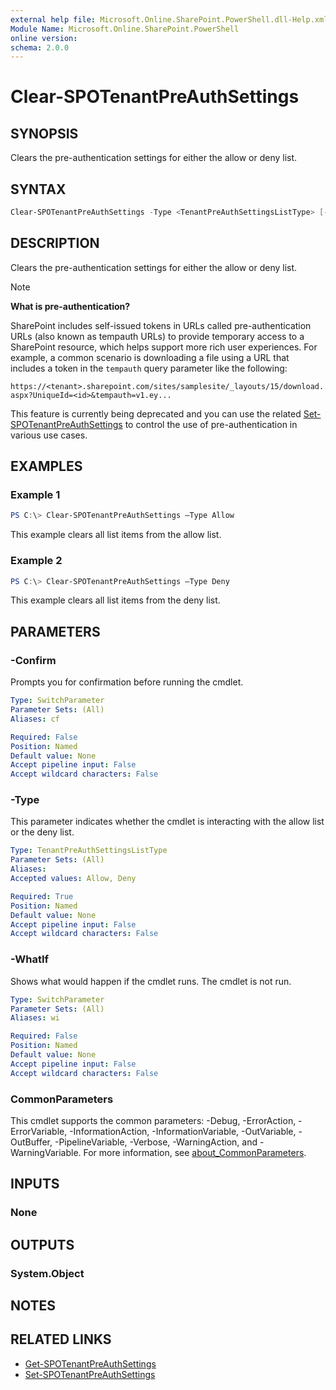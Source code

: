 ```yaml
---
external help file: Microsoft.Online.SharePoint.PowerShell.dll-Help.xml
Module Name: Microsoft.Online.SharePoint.PowerShell
online version:
schema: 2.0.0
---
```


# Clear-SPOTenantPreAuthSettings

## SYNOPSIS

Clears the pre-authentication settings for either the allow or deny list. 

## SYNTAX

```powershell
Clear-SPOTenantPreAuthSettings -Type <TenantPreAuthSettingsListType> [-WhatIf] [-Confirm] [<CommonParameters>]
```

## DESCRIPTION

Clears the pre-authentication settings for either the allow or deny list.

> [!NOTE]
> **What is pre-authentication?**
> 
> SharePoint includes self-issued tokens in URLs called pre-authentication URLs (also known as tempauth URLs) to provide temporary access to a SharePoint resource, which helps support more rich user experiences. For example, a common scenario is downloading a file using a URL that includes a token in the `tempauth` query parameter like the following:
>
> `https://<tenant>.sharepoint.com/sites/samplesite/_layouts/15/download.aspx?UniqueId=<id>&tempauth=v1.ey...`
>
> This feature is currently being deprecated and you can use the related [Set-SPOTenantPreAuthSettings](Set-SPOTenantPreAuthSettings.md) to control the use of pre-authentication in various use cases.

## EXAMPLES

### Example 1
```powershell
PS C:\> Clear-SPOTenantPreAuthSettings –Type Allow
```

This example clears all list items from the allow list.

### Example 2

```powershell
PS C:\> Clear-SPOTenantPreAuthSettings –Type Deny 
```

This example clears all list items from the deny list. 

## PARAMETERS

### -Confirm
Prompts you for confirmation before running the cmdlet.

```yaml
Type: SwitchParameter
Parameter Sets: (All)
Aliases: cf

Required: False
Position: Named
Default value: None
Accept pipeline input: False
Accept wildcard characters: False
```

### -Type

This parameter indicates whether the cmdlet is interacting with the allow list or the deny list.

```yaml
Type: TenantPreAuthSettingsListType
Parameter Sets: (All)
Aliases:
Accepted values: Allow, Deny

Required: True
Position: Named
Default value: None
Accept pipeline input: False
Accept wildcard characters: False
```

### -WhatIf
Shows what would happen if the cmdlet runs.
The cmdlet is not run.

```yaml
Type: SwitchParameter
Parameter Sets: (All)
Aliases: wi

Required: False
Position: Named
Default value: None
Accept pipeline input: False
Accept wildcard characters: False
```

### CommonParameters
This cmdlet supports the common parameters: -Debug, -ErrorAction, -ErrorVariable, -InformationAction, -InformationVariable, -OutVariable, -OutBuffer, -PipelineVariable, -Verbose, -WarningAction, and -WarningVariable. For more information, see [about_CommonParameters](http://go.microsoft.com/fwlink/?LinkID=113216).

## INPUTS

### None

## OUTPUTS

### System.Object
## NOTES

## RELATED LINKS
- [Get-SPOTenantPreAuthSettings](Get-SPOTenantPreAuthSettings.md)
- [Set-SPOTenantPreAuthSettings](Set-SPOTenantPreAuthSettings.md)
